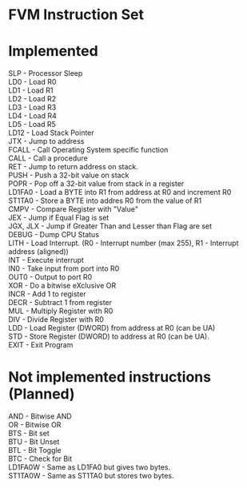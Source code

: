 FVM Instruction Set
===
<h1>Implemented</h1>
SLP - Processor Sleep<br>
LD0 - Load R0<br>
LD1 - Load R1<br>
LD2 - Load R2 <br>
LD3 - Load R3 <br>
LD4 - Load R4 <br>
LD5 - Load R5 <br>
LD12 - Load Stack Pointer <br>
JTX - Jump to address <br>
FCALL - Call Operating System specific function<br>
CALL - Call a procedure<br>
RET - Jump to return address on stack.<br>
PUSH - Push a 32-bit value on stack <br>
POPR - Pop off a 32-bit value from stack in a register<br>
LD1FA0 - Load a BYTE into R1 from address at R0 and increment R0<br>
ST1TA0 - Store a BYTE into addres R0 from the value of R1<br>
CMPV - Compare Register with "Value"<br>
JEX - Jump if Equal Flag is set<br>
JGX, JLX - Jump if Greater Than and Lesser than Flag are set<br>
DEBUG - Dump CPU Status <br>
LITH - Load Interrupt. (R0 - Interrupt number (max 255), R1 - Interrupt address (aligned))<br>
INT - Execute interrupt <br>
IN0 - Take input from port into R0<br>
OUT0 - Output to port R0<br>
XOR - Do a bitwise eXclusive OR <br>
INCR - Add 1 to register <br>
DECR - Subtract 1 from register <br>
MUL - Multiply Register with R0<br>
DIV - Divide Register with R0<br>
LDD - Load Register (DWORD) from address at R0 (can be UA)<br>
STD - Store Register (DWORD) to address at R0 (can be UA).<br>
EXIT - Exit Program <br>
<h1>Not implemented instructions (Planned)</h1>
AND - Bitwise AND <br>
OR - Bitwise OR <br>
BTS - Bit set <br>
BTU - Bit Unset <br>
BTL - Bit Toggle <br>
BTC - Check for Bit <br>
LD1FA0W - Same as LD1FA0 but gives two bytes. <br>
ST1TA0W - Same as ST1TA0 but stores two bytes. <br>

